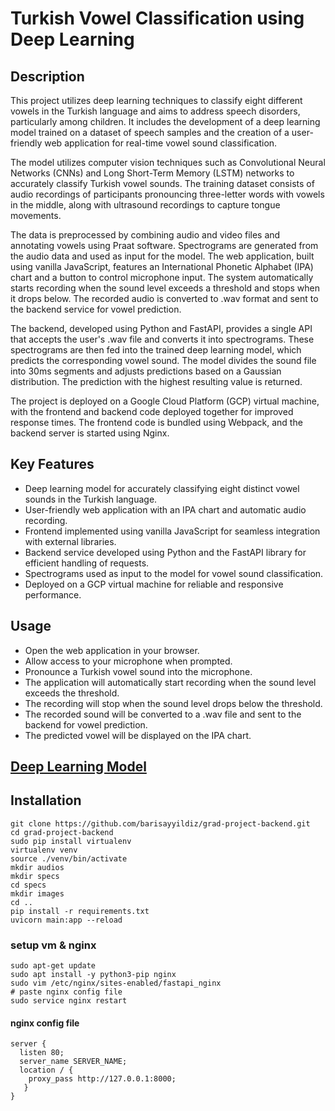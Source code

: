 # Turkish Vowel Classification using Deep Learning

## Description
This project utilizes deep learning techniques to classify eight different vowels in the Turkish language and aims to address speech disorders, particularly among children. It includes the development of a deep learning model trained on a dataset of speech samples and the creation of a user-friendly web application for real-time vowel sound classification.

The model utilizes computer vision techniques such as Convolutional Neural Networks (CNNs) and Long Short-Term Memory (LSTM) networks to accurately classify Turkish vowel sounds. The training dataset consists of audio recordings of participants pronouncing three-letter words with vowels in the middle, along with ultrasound recordings to capture tongue movements.

The data is preprocessed by combining audio and video files and annotating vowels using Praat software. Spectrograms are generated from the audio data and used as input for the model. The web application, built using vanilla JavaScript, features an International Phonetic Alphabet (IPA) chart and a button to control microphone input. The system automatically starts recording when the sound level exceeds a threshold and stops when it drops below. The recorded audio is converted to .wav format and sent to the backend service for vowel prediction.

The backend, developed using Python and FastAPI, provides a single API that accepts the user's .wav file and converts it into spectrograms. These spectrograms are then fed into the trained deep learning model, which predicts the corresponding vowel sound. The model divides the sound file into 30ms segments and adjusts predictions based on a Gaussian distribution. The prediction with the highest resulting value is returned.

The project is deployed on a Google Cloud Platform (GCP) virtual machine, with the frontend and backend code deployed together for improved response times. The frontend code is bundled using Webpack, and the backend server is started using Nginx.

## Key Features
- Deep learning model for accurately classifying eight distinct vowel sounds in the Turkish language.
- User-friendly web application with an IPA chart and automatic audio recording.
- Frontend implemented using vanilla JavaScript for seamless integration with external libraries.
- Backend service developed using Python and the FastAPI library for efficient handling of requests.
- Spectrograms used as input to the model for vowel sound classification.
- Deployed on a GCP virtual machine for reliable and responsive performance.

## Usage
- Open the web application in your browser.
- Allow access to your microphone when prompted.
- Pronounce a Turkish vowel sound into the microphone.
- The application will automatically start recording when the sound level exceeds the threshold.
- The recording will stop when the sound level drops below the threshold.
- The recorded sound will be converted to a .wav file and sent to the backend for vowel prediction.
- The predicted vowel will be displayed on the IPA chart.


## [Deep Learning Model](https://colab.research.google.com/drive/1tspPmK4ZZWOSvyUBaS6asgnuHoOznA-a)

## Installation
```
git clone https://github.com/barisayyildiz/grad-project-backend.git
cd grad-project-backend
sudo pip install virtualenv
virtualenv venv
source ./venv/bin/activate
mkdir audios
mkdir specs
cd specs
mkdir images
cd ..
pip install -r requirements.txt
uvicorn main:app --reload
```


### setup vm & nginx
```
sudo apt-get update
sudo apt install -y python3-pip nginx
sudo vim /etc/nginx/sites-enabled/fastapi_nginx
# paste nginx config file
sudo service nginx restart
```

#### nginx config file
```
server {
  listen 80;
  server_name SERVER_NAME;
  location / {
    proxy_pass http://127.0.0.1:8000;
   }
}
```

